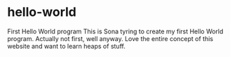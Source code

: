 # hello-world
First Hello World program
This is Sona tyring to create my first Hello World program. Actually not first, well anyway. Love the entire concept of this website and want to learn heaps of stuff.
